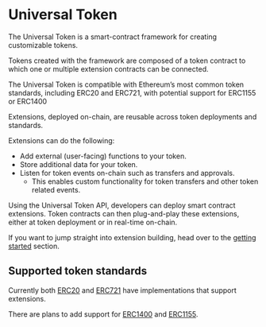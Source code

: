 # Universal Token

The Universal Token is a smart-contract framework for creating customizable tokens. 

Tokens created with the framework are composed of a token contract to which one or multiple extension contracts can be connected. 

The Universal Token is compatible with Ethereum’s most common token standards, including ERC20 and ERC721, with potential support for ERC1155 or ERC1400  

Extensions, deployed on-chain, are reusable across token deployments and standards. 

Extensions can do the following:

* Add external (user-facing) functions to your token.
* Store additional data for your token.
* Listen for token events on-chain such as transfers and approvals.
    - This enables custom functionality for token transfers and other token related events.

Using the Universal Token API, developers can deploy smart contract extensions. Token contracts can then plug-and-play these extensions, either at token deployment or in real-time on-chain. 

If you want to jump straight into extension building, head over to the [getting started](/getting-started/prerequisites) section.

## Supported token standards

Currently both [ERC20](https://github.com/ConsenSys/UniversalToken-extendable/blob/main/contracts/ERC20.sol) and [ERC721](https://github.com/ConsenSys/UniversalToken-extendable/blob/main/contracts/ERC721.sol) have implementations that support extensions. 

There are plans to add support for [ERC1400](https://github.com/ethereum/eips/issues/1411) and [ERC1155](https://eips.ethereum.org/EIPS/eip-1155). 


    


